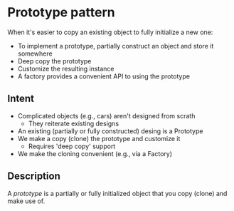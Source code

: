 # **Prototype pattern**

When it's easier to copy an existing object to fully initialize a new one:

* To implement a prototype, partially construct an object and store it somewhere
* Deep copy the prototype
* Customize the resulting instance
* A factory provides a convenient API to using the prototype

## **Intent**

* Complicated objects (e.g., cars) aren't designed from scrath
    * They reiterate existing designs
* An existing (partially or fully constructed) desing is a Prototype
* We make a copy (clone) the prototype and customize it
    * Requires 'deep copy' support
* We make the cloning convenient (e.g., via a Factory)

## **Description**

A *prototype* is a partially or fully initialized object that you copy (clone) and make use of.

